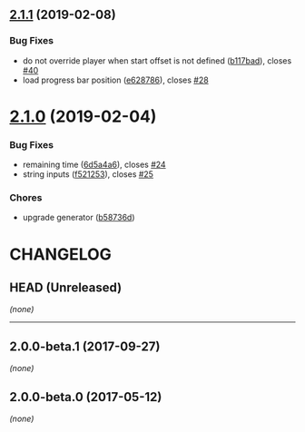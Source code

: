 <a name="2.1.1"></a>
## [2.1.1](https://github.com/cladera/videojs-offset/compare/v2.1.0...v2.1.1) (2019-02-08)

### Bug Fixes

* do not override player when start offset is not defined ([b117bad](https://github.com/cladera/videojs-offset/commit/b117bad)), closes [#40](https://github.com/cladera/videojs-offset/issues/40)
* load progress bar position ([e628786](https://github.com/cladera/videojs-offset/commit/e628786)), closes [#28](https://github.com/cladera/videojs-offset/issues/28)

<a name="2.1.0"></a>
# [2.1.0](https://github.com/cladera/videojs-offset/compare/v2.0.0-beta.2...v2.1.0) (2019-02-04)

### Bug Fixes

* remaining time ([6d5a4a6](https://github.com/cladera/videojs-offset/commit/6d5a4a6)), closes [#24](https://github.com/cladera/videojs-offset/issues/24)
* string inputs ([f521253](https://github.com/cladera/videojs-offset/commit/f521253)), closes [#25](https://github.com/cladera/videojs-offset/issues/25)

### Chores

* upgrade generator ([b58736d](https://github.com/cladera/videojs-offset/commit/b58736d))

CHANGELOG
=========

## HEAD (Unreleased)
_(none)_

--------------------

## 2.0.0-beta.1 (2017-09-27)
_(none)_

## 2.0.0-beta.0 (2017-05-12)
_(none)_


